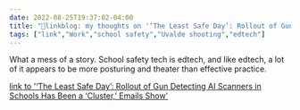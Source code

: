 ```yaml
---
date: 2022-08-25T19:37:02-04:00
title: "🔗linkblog: my thoughts on '‘The Least Safe Day’: Rollout of Gun Detecting AI Scanners in Schools Has Been a ‘Cluster,’ Emails Show'"
tags: ["link","Work","school safety","Uvalde shooting","edtech"]
---
```

What a mess of a story. School safety tech is edtech, and like edtech, a lot of it appears to be more posturing and theater than effective practice.
 

[link to '‘The Least Safe Day’: Rollout of Gun Detecting AI Scanners in Schools Has Been a ‘Cluster,’ Emails Show'](https://www.vice.com/en/article/5d3dw5/the-least-safe-day-rollout-of-gun-detecting-ai-scanners-in-schools-has-been-a-cluster-emails-show)
